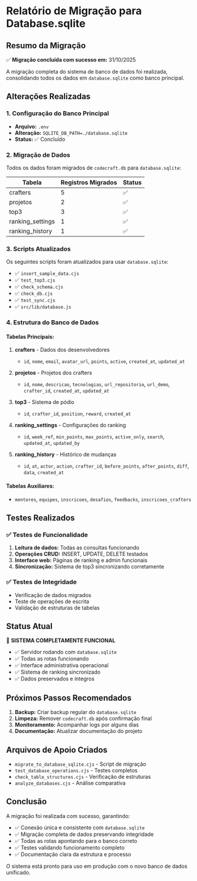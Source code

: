 # Relatório de Migração para Database.sqlite

## Resumo da Migração

✅ **Migração concluída com sucesso em:** 31/10/2025

A migração completa do sistema de banco de dados foi realizada, consolidando todos os dados em `database.sqlite` como banco principal.

## Alterações Realizadas

### 1. Configuração do Banco Principal

- **Arquivo:** `.env`
- **Alteração:** `SQLITE_DB_PATH=./database.sqlite`
- **Status:** ✅ Concluído

### 2. Migração de Dados

Todos os dados foram migrados de `codecraft.db` para `database.sqlite`:

| Tabela | Registros Migrados | Status |
|--------|-------------------|--------|
| crafters | 5 | ✅ |
| projetos | 2 | ✅ |
| top3 | 3 | ✅ |
| ranking_settings | 1 | ✅ |
| ranking_history | 1 | ✅ |

### 3. Scripts Atualizados

Os seguintes scripts foram atualizados para usar `database.sqlite`:

- ✅ `insert_sample_data.cjs`
- ✅ `test_top3.cjs`
- ✅ `check_schema.cjs`
- ✅ `check_db.cjs`
- ✅ `test_sync.cjs`
- ✅ `src/lib/database.js`

### 4. Estrutura do Banco de Dados

#### Tabelas Principais:

1. **crafters** - Dados dos desenvolvedores
   - `id`, `nome`, `email`, `avatar_url`, `points`, `active`, `created_at`, `updated_at`

2. **projetos** - Projetos dos crafters
   - `id`, `nome`, `descricao`, `tecnologias`, `url_repositorio`, `url_demo`, `crafter_id`, `created_at`, `updated_at`

3. **top3** - Sistema de pódio
   - `id`, `crafter_id`, `position`, `reward`, `created_at`

4. **ranking_settings** - Configurações do ranking
   - `id`, `week_ref`, `min_points`, `max_points`, `active_only`, `search`, `updated_at`, `updated_by`

5. **ranking_history** - Histórico de mudanças
   - `id`, `at`, `actor`, `action`, `crafter_id`, `before_points`, `after_points`, `diff`, `data`, `created_at`

#### Tabelas Auxiliares:

- `mentores`, `equipes`, `inscricoes`, `desafios`, `feedbacks`, `inscricoes_crafters`

## Testes Realizados

### ✅ Testes de Funcionalidade

1. **Leitura de dados:** Todas as consultas funcionando
2. **Operações CRUD:** INSERT, UPDATE, DELETE testados
3. **Interface web:** Páginas de ranking e admin funcionais
4. **Sincronização:** Sistema de top3 sincronizando corretamente

### ✅ Testes de Integridade

- Verificação de dados migrados
- Teste de operações de escrita
- Validação de estruturas de tabelas

## Status Atual

🎉 **SISTEMA COMPLETAMENTE FUNCIONAL**

- ✅ Servidor rodando com `database.sqlite`
- ✅ Todas as rotas funcionando
- ✅ Interface administrativa operacional
- ✅ Sistema de ranking sincronizado
- ✅ Dados preservados e íntegros

## Próximos Passos Recomendados

1. **Backup:** Criar backup regular do `database.sqlite`
2. **Limpeza:** Remover `codecraft.db` após confirmação final
3. **Monitoramento:** Acompanhar logs por alguns dias
4. **Documentação:** Atualizar documentação do projeto

## Arquivos de Apoio Criados

- `migrate_to_database_sqlite.cjs` - Script de migração
- `test_database_operations.cjs` - Testes completos
- `check_table_structures.cjs` - Verificação de estruturas
- `analyze_databases.cjs` - Análise comparativa

## Conclusão

A migração foi realizada com sucesso, garantindo:

- ✅ Conexão única e consistente com `database.sqlite`
- ✅ Migração completa de dados preservando integridade
- ✅ Todas as rotas apontando para o banco correto
- ✅ Testes validando funcionamento completo
- ✅ Documentação clara da estrutura e processo

O sistema está pronto para uso em produção com o novo banco de dados unificado.